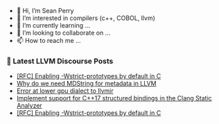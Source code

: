 - 👋 Hi, I’m Sean Perry
- 👀 I’m interested in compilers (c++, COBOL, llvm)
- 🌱 I’m currently learning ...
- 💞️ I’m looking to collaborate on ...
- 📫 How to reach me ...

<!---
s66perry/s66perry is a ✨ special ✨ repository because its `README.md` (this file) appears on your GitHub profile.
You can click the Preview link to take a look at your changes.
--->
### 📕 Latest LLVM Discourse Posts

<!-- DISCOURSE-LLVM:START -->
- [[RFC] Enabling -Wstrict-prototypes by default in C](https://discourse.llvm.org/t/rfc-enabling-wstrict-prototypes-by-default-in-c/60521?page=3#post_41)
- [Why do we need MDString for metadata in LLVM](https://discourse.llvm.org/t/why-do-we-need-mdstring-for-metadata-in-llvm/61216#post_4)
- [Error at lower gpu dialect to llvmir](https://discourse.llvm.org/t/error-at-lower-gpu-dialect-to-llvmir/61197#post_7)
- [Implement support for C++17 structured bindings in the Clang Static Analyzer](https://discourse.llvm.org/t/implement-support-for-c-17-structured-bindings-in-the-clang-static-analyzer/60588#post_20)
- [[RFC] Enabling -Wstrict-prototypes by default in C](https://discourse.llvm.org/t/rfc-enabling-wstrict-prototypes-by-default-in-c/60521?page=2#post_40)
<!-- DISCOURSE-LLVM:END -->
